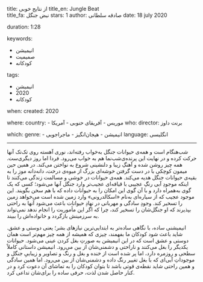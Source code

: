 
title: از نتایج خوبی 
title_en: Jungle Beat   
title_fa: نبض جنگل 
stars: 1
author: صادقه سلطانی
date: 18 july 2020 

duration: 1:28

keywords:
  - انیمیشن
  - صمیمیت
  - کودکانه

tags:
  - انیمیشن 
  - 2020
  - کودکانه 

when:
  created: 2020

where:
  country:
    - موریس 
    - آفریقای حنوبی
    - آمریکا
who:
  director: برنت داوز 

which:
  genre:
    - انیمیشن
    - هیجان‌انگیز
    - ماجراجویی
  language: انگلیسی

---

شب‌هنگام است و همه‌ی حیوانات جنگل به‌خواب رفته‌اند، نوری آهسته روی تک‌تک آنها حرکت کرده و در نهایت این پرنده‌ی‌شب‌نما هم به خواب می‌رود. فردا اما روز دیگری‌ست. همه چیز روشن شده و آهنگِ زیبا و دلنشینی شروع به نواختن می‌کند. در همین حین میمون کوچکی با در دست گرفتن خوشه‌ای بزرگ از میوه‌ی درخت، دانه‌دانه موز را به بقیه‌ی حیوانات جنگل هدیه می‌کند. همه‌ی حیوانات در خوشی و مسالمت زندگی می‌کنند تا اینکه موجودِ آبی رنگِ عجیبی با قیافه‌ای عجیب‌تر وارد جنگل آنها می‌شود؛ کسی که یک گوی به‌همراه دارد و با آن گوی این امکان را به حیوانات داده که با هم سخن بگویند. این موجود عجیب که از سیاره‌ای به‌نام «اسکالدرونی» وارد زمین شده است می‌خواهد زمین را تسخیر کند. وجودِ سادگی و مهربانی در نهادِ حیوانات باعث می‌شود آنها به راحتی بپذیرند که او جنگل‌شان را تسخیر کند، چرا که اگر این مأموریت را انجام ندهد نمی‌تواند به سرزمینش بازگردد و خانواده‌اش را ببیند.

انیمیشنی ساده، با نگاهی ساده‌تر به ابتدایی‌ترین نیازهای بشر؛ یعنی دوستی و عشق. شاید باعث شود کودکان ما بفهمند، چیزی که همیشه از همه چیز مهم‌تر است همان دوستی و عشق است که در این انیمیشن به صورتِ بغل کردن عینی می‌شود. حیوانات یکدیگر را بغل می‌کنند و ناراحتی و دشمنی‌شان از بین می‌رود.
انیمیشن داستانی کاملاً سطحی و روزمره دارد، اما پر شده است از خنده و بغل و رنگ و تصاویر و زیباییِ جنگل و موجوداتِ آبی‌ای که با بغل تغییر رنگ داده و دشمنی‌شان از بین می‌رود. اما همین سادگی و همین راحتی شاید نقطه‌ی قوتی باشد تا بتوان کودکان را به تماشای آن دعوت کرد و در کنار حاصل شدن لذت، حرفی ساده را برای‌شان تداعی کرد.

